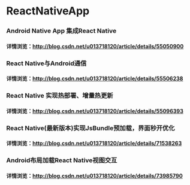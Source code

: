 # ReactNativeApp
### Android Native App 集成React Native
#### 详情浏览：http://blog.csdn.net/u013718120/article/details/55050900
### React Native与Android通信 
#### 详情浏览：http://blog.csdn.net/u013718120/article/details/55506238
### React Native 实现热部署、增量热更新 
#### 详情浏览：http://blog.csdn.net/u013718120/article/details/55096393
### React Native(最新版本)实现JsBundle预加载，界面秒开优化 
#### 详情浏览：http://blog.csdn.net/u013718120/article/details/71538263
### Android布局加载React Native视图交互
#### 详情浏览：http://blog.csdn.net/u013718120/article/details/73985790

